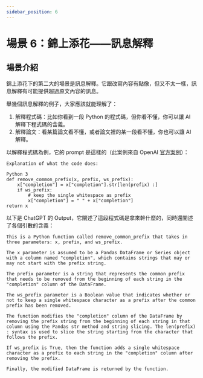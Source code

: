 ```yaml
---
sidebar_position: 6
---
```


# 場景 6：錦上添花——訊息解釋

<head>
  <script defer="defer" src="https://embed.trydyno.com/embedder.js"></script>
  <link href="https://embed.trydyno.com/embedder.css" rel="stylesheet" />
</head>

## 場景介紹

錦上添花下的第二大的場景是訊息解釋。它跟改寫內容有點像，但又不太一樣，訊息解釋有可能提供超過原文內容的訊息。

舉幾個訊息解釋的例子，大家應該就能理解了：

1. 解釋程式碼：比如你看到一段 Python 的程式碼，但你看不懂，你可以讓 AI 解釋下程式碼的含義。
2. 解釋論文：看某篇論文看不懂，或者論文裡的某一段看不懂，你也可以讓 AI 解釋。

以解釋程式碼為例，它的 prompt 是這樣的（此案例來自 OpenAI [官方案例](https://platform.openai.com/examples/default-python-to-natural-language)）：

```other
Explanation of what the code does:

Python 3 
def remove_common_prefix(x, prefix, ws_prefix): 
    x["completion"] = x["completion"].str[len(prefix) :] 
    if ws_prefix: 
        # keep the single whitespace as prefix 
        x["completion"] = " " + x["completion"] 
return x
```

以下是 ChatGPT 的 Output，它闡述了這段程式碼是拿來幹什麼的，同時還闡述了各個引數的含義：

```other
This is a Python function called remove_common_prefix that takes in three parameters: x, prefix, and ws_prefix.

The x parameter is assumed to be a Pandas DataFrame or Series object with a column named "completion", which contains strings that may or may not start with the prefix string.

The prefix parameter is a string that represents the common prefix that needs to be removed from the beginning of each string in the "completion" column of the DataFrame.

The ws_prefix parameter is a Boolean value that indicates whether or not to keep a single whitespace character as a prefix after the common prefix has been removed.

The function modifies the "completion" column of the DataFrame by removing the prefix string from the beginning of each string in that column using the Pandas str method and string slicing. The len(prefix) : syntax is used to slice the string starting from the character that follows the prefix.

If ws_prefix is True, then the function adds a single whitespace character as a prefix to each string in the "completion" column after removing the prefix.

Finally, the modified DataFrame is returned by the function.
```

